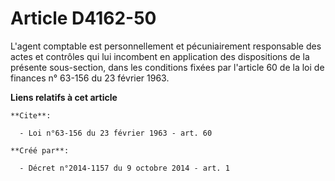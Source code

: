 # Article D4162-50

L'agent comptable est personnellement et pécuniairement responsable des actes et contrôles qui lui incombent en application
des dispositions de la présente sous-section, dans les conditions fixées par l'article 60 de la loi de finances n° 63-156 du
23 février 1963.

**Liens relatifs à cet article**

	**Cite**:

	  - Loi n°63-156 du 23 février 1963 - art. 60

	**Créé par**:

	  - Décret n°2014-1157 du 9 octobre 2014 - art. 1
